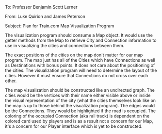 To: Professor Benjamin Scott Lerner

From: Luke Quirion and James Peterson 

Subject: Plan for Train.com Map Visualization Program

The visualization program should consume a Map object. It would use the getter methods from the Map to retrieve City and Connection information to use in visualizing the cities and connections between them.

The exact positions of the cities on the map don't matter for our map program. The map just has all of the Cities which have Connections as well as Destinations with bonus points. It does not care about the positioning of the cities. The visualization program will need to determine the layout of the cities. However it must ensure that Connections do not cross over each other.

The map visualization should be constructed like an undirected graph. The cities would be the vertices with their name either visible above or inside the visual representation of the city (what the cities themselves look like on the map is up to those behind the visualization program). The edges would be the Connections. They would be highlighted if the road is occupied. The coloring of the occupied Connection (aka rail track) is dependent on the colored card used by players and is as a result not a concern for our Map, it's a concern for our Player interface which is yet to be constructed.